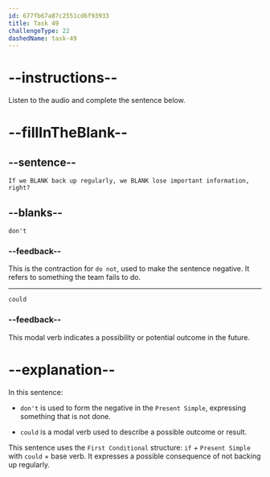 ```yaml
---
id: 677fb67a87c2551cd6f93933
title: Task 49
challengeType: 22
dashedName: task-49
---
```


<!-- (Audio) Bob: If we don't back up regularly, we could lose important information, right? -->

# --instructions--

Listen to the audio and complete the sentence below.

# --fillInTheBlank--

## --sentence--

`If we BLANK back up regularly, we BLANK lose important information, right?`

## --blanks--

`don't`

### --feedback--

This is the contraction for `do not`, used to make the sentence negative. It refers to something the team fails to do.

---

`could`

### --feedback--

This modal verb indicates a possibility or potential outcome in the future.

# --explanation--

In this sentence:

- `don't` is used to form the negative in the `Present Simple`, expressing something that is not done.

- `could` is a modal verb used to describe a possible outcome or result.

This sentence uses the `First Conditional` structure: `if` + `Present Simple` with `could` + base verb. It expresses a possible consequence of not backing up regularly.
